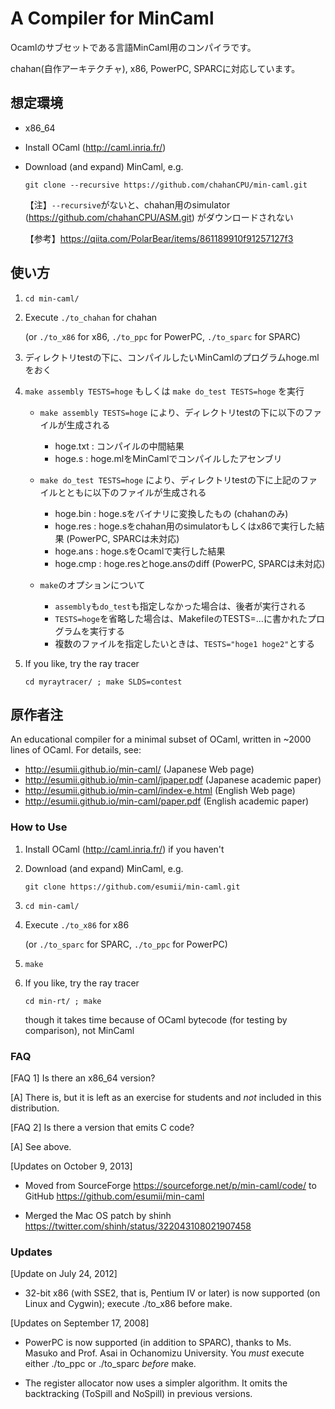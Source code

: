# A Compiler for MinCaml

Ocamlのサブセットである言語MinCaml用のコンパイラです。

chahan(自作アーキテクチャ), x86, PowerPC, SPARCに対応しています。

## 想定環境

- x86_64

- Install OCaml (http://caml.inria.fr/)

- Download (and expand) MinCaml, e.g.

    ```git clone --recursive https://github.com/chahanCPU/min-caml.git```

	【注】```--recursive```がないと、chahan用のsimulator (https://github.com/chahanCPU/ASM.git) がダウンロードされない

    【参考】https://qiita.com/PolarBear/items/861189910f91257127f3
    <!-- 【参考】http://karoten512.hatenablog.com/entry/2017/11/09/013845 -->

## 使い方

1. ```cd min-caml/```

2. Execute ```./to_chahan``` for chahan

    (or ```./to_x86``` for x86, ```./to_ppc``` for PowerPC, ```./to_sparc``` for SPARC)

3. ディレクトリtestの下に、コンパイルしたいMinCamlのプログラムhoge.mlをおく

4. ```make assembly TESTS=hoge``` もしくは ```make do_test TESTS=hoge``` を実行

    - ```make assembly TESTS=hoge``` により、ディレクトリtestの下に以下のファイルが生成される

        - hoge.txt : コンパイルの中間結果
        - hoge.s : hoge.mlをMinCamlでコンパイルしたアセンブリ

    - ```make do_test TESTS=hoge``` により、ディレクトリtestの下に上記のファイルとともに以下のファイルが生成される

        <!-- 今は無理やりコマンドで名前変えてます。simulatorで変えたいが -->
        <!-- x86は実行ファイルhogeも -->
        - hoge.bin : hoge.sをバイナリに変換したもの (chahanのみ)  <!-- 上に持っていきたい。アセンブラとシミュレータを分けてくれれば -->
        - hoge.res : hoge.sをchahan用のsimulatorもしくはx86で実行した結果 (PowerPC, SPARCは未対応)
        - hoge.ans : hoge.sをOcamlで実行した結果
        - hoge.cmp : hoge.resとhoge.ansのdiff (PowerPC, SPARCは未対応)
        <!-- simulatorの標準出力も欲しい -->

    - ```make```のオプションについて

        - ```assembly```も```do_test```も指定しなかった場合は、後者が実行される
        - ```TESTS=hoge```を省略した場合は、MakefileのTESTS=…に書かれたプログラムを実行する
        - 複数のファイルを指定したいときは、```TESTS="hoge1 hoge2"```とする

5. If you like, try the ray tracer <!-- ※編集中 -->

   ```cd myraytracer/ ; make SLDS=contest```


## 原作者注
An educational compiler for a minimal subset of OCaml, written in
~2000 lines of OCaml.  For details, see:

- http://esumii.github.io/min-caml/ (Japanese Web page)
- http://esumii.github.io/min-caml/jpaper.pdf (Japanese academic paper)
- http://esumii.github.io/min-caml/index-e.html (English Web page)
- http://esumii.github.io/min-caml/paper.pdf (English academic paper)

### How to Use

1. Install OCaml (http://caml.inria.fr/) if you haven't

2. Download (and expand) MinCaml, e.g.

   ```git clone https://github.com/esumii/min-caml.git```

3. ```cd min-caml/```

4. Execute ```./to_x86``` for x86

   (or ```./to_sparc``` for SPARC, ```./to_ppc``` for PowerPC)

5. ```make```

6. If you like, try the ray tracer

   ```cd min-rt/ ; make```
   
   though it takes time because of OCaml bytecode (for testing by
   comparison), not MinCaml

### FAQ

[FAQ 1] Is there an x86_64 version?

[A] There is, but it is left as an exercise for students and _not_
included in this distribution.

[FAQ 2] Is there a version that emits C code?

[A] See above.

[Updates on October 9, 2013]

- Moved from SourceForge https://sourceforge.net/p/min-caml/code/ to
  GitHub https://github.com/esumii/min-caml

- Merged the Mac OS patch by shinh
  https://twitter.com/shinh/status/322043108021907458

### Updates

[Update on July 24, 2012]

- 32-bit x86 (with SSE2, that is, Pentium IV or later) is now
  supported (on Linux and Cygwin); execute ./to_x86 before make.

[Updates on September 17, 2008]

- PowerPC is now supported (in addition to SPARC), thanks to
  Ms. Masuko and Prof. Asai in Ochanomizu University.  You _must_
  execute either ./to_ppc or ./to_sparc _before_ make.

- The register allocator now uses a simpler algorithm.  It omits the
  backtracking (ToSpill and NoSpill) in previous versions.
